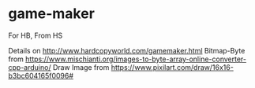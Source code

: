 # game-maker
For HB, From HS

Details on http://www.hardcopyworld.com/gamemaker.html
Bitmap-Byte from https://www.mischianti.org/images-to-byte-array-online-converter-cpp-arduino/
Draw Image from https://www.pixilart.com/draw/16x16-b3bc604165f0096# 
